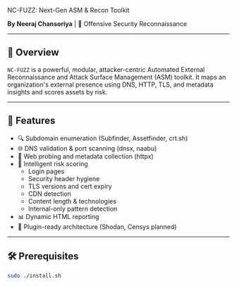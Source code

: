  NC-FUZZ: Next-Gen ASM & Recon Toolkit

**By Neeraj Chansoriya**  |  🐉 Offensive Security Reconnaissance

---

## 🚀 Overview
`NC-FUZZ` is a powerful, modular, attacker-centric Automated External Reconnaissance and Attack Surface Management (ASM) toolkit. It maps an organization's external presence using DNS, HTTP, TLS, and metadata insights and scores assets by risk.

---

## 🔧 Features
- 🔍 Subdomain enumeration (Subfinder, Assetfinder, crt.sh)
- 🌐 DNS validation & port scanning (dnsx, naabu)
- 📡 Web probing and metadata collection (httpx)
- 🧠 Intelligent risk scoring
  - Login pages
  - Security header hygiene
  - TLS versions and cert expiry
  - CDN detection
  - Content length & technologies
  - Internal-only pattern detection
- 📊 Dynamic HTML reporting
- 🧩 Plugin-ready architecture (Shodan, Censys planned)

---

## 🛠️ Prerequisites
```bash
sudo ./install.sh
